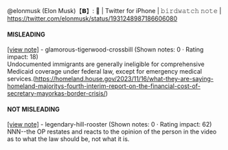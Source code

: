 @elonmusk (Elon Musk)【𝗕】: 🎯 | Twitter for iPhone | 𝚋𝚒𝚛𝚍𝚠𝚊𝚝𝚌𝚑 𝚗𝚘𝚝𝚎 | https://twitter.com/elonmusk/status/1931248987186606080

#### MISLEADING

[[view note]](https://x.com/i/birdwatch/n/1931402210711371945) - glamorous-tigerwood-crossbill (Shown notes: 0 · Rating impact: 18)\
Undocumented immigrants are generally ineligible for comprehensive Medicaid coverage under federal law, except for emergency medical services.(https://homeland.house.gov/2023/11/16/what-they-are-saying-homeland-majoritys-fourth-interim-report-on-the-financial-cost-of-secretary-mayorkas-border-crisis/)[](https://immigrationforum.org/article/fact-sheet-undocumented-immigrants-and-federal-health-care-benefits/)

#### NOT MISLEADING

[[view note]](https://x.com/i/birdwatch/n/1931487391258488851) - legendary-hill-rooster (Shown notes: 0 · Rating impact: 62)\
NNN--the OP restates and reacts to the opinion of the person in the video as to what the law should be, not what it is. 

